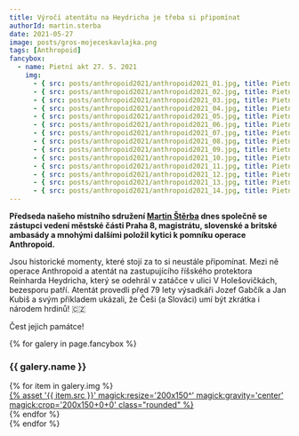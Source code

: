 ```yaml
---
title: Výročí atentátu na Heydricha je třeba si připomínat
authorId: martin.sterba
date: 2021-05-27
image: posts/gros-mojeceskavlajka.png
tags: [Anthropoid]
fancybox:
  - name: Pietní akt 27. 5. 2021
    img:
      - { src: posts/anthropoid2021/anthropoid2021_01.jpg, title: Pietní akt 27. 5. 2021 }
      - { src: posts/anthropoid2021/anthropoid2021_02.jpg, title: Pietní akt 27. 5. 2021 }
      - { src: posts/anthropoid2021/anthropoid2021_03.jpg, title: Pietní akt 27. 5. 2021 }
      - { src: posts/anthropoid2021/anthropoid2021_04.jpg, title: Pietní akt 27. 5. 2021 }
      - { src: posts/anthropoid2021/anthropoid2021_05.jpg, title: Pietní akt 27. 5. 2021 }
      - { src: posts/anthropoid2021/anthropoid2021_06.jpg, title: Pietní akt 27. 5. 2021 }
      - { src: posts/anthropoid2021/anthropoid2021_07.jpg, title: Pietní akt 27. 5. 2021 }
      - { src: posts/anthropoid2021/anthropoid2021_08.jpg, title: Pietní akt 27. 5. 2021 }
      - { src: posts/anthropoid2021/anthropoid2021_09.jpg, title: Pietní akt 27. 5. 2021 }
      - { src: posts/anthropoid2021/anthropoid2021_10.jpg, title: Pietní akt 27. 5. 2021 }
      - { src: posts/anthropoid2021/anthropoid2021_11.jpg, title: Pietní akt 27. 5. 2021 }
      - { src: posts/anthropoid2021/anthropoid2021_12.jpg, title: Pietní akt 27. 5. 2021 }
      - { src: posts/anthropoid2021/anthropoid2021_13.jpg, title: Pietní akt 27. 5. 2021 }
      - { src: posts/anthropoid2021/anthropoid2021_14.jpg, title: Pietní akt 27. 5. 2021 }
---
```


**Předseda našeho místního sdružení [Martin Štěrba](https://praha8.pirati.cz/lide/martin-sterba.html) dnes společně se zástupci vedení městské části Praha 8, magistrátu, slovenské a britské ambasády a mnohými dalšími položil kytici k pomníku operace Anthropoid.**

Jsou historické momenty, které stojí za to si neustále připomínat. Mezi ně operace Anthropoid a atentát na zastupujícího říšského protektora Reinharda Heydricha, který se odehrál v zatáčce v ulici V Holešovičkách, bezesporu patří. Atentát provedli před 79 lety výsadkáři Jozef Gabčík a Jan Kubiš a svým příkladem ukázali, že Češi (a Slováci) umí být zkrátka i národem hrdinů! 🇨🇿

Čest jejich památce!

{% for galery in page.fancybox %}
<div class="mt-4">
  <h3>{{ galery.name }}</h3>
  <div class="grid grid-cols-4 gap-4">
  {% for item in galery.img %}
    <div class="">
      <a data-fancybox="gallery" href="{% asset '{{ item.src }}' @path %}" data-caption="{{ item.title }}">{% asset '{{ item.src }}' magick:resize='200x150^' magick:gravity='center' magick:crop='200x150+0+0' class="rounded" %}</a>
    </div>
  {% endfor %}
  </div>
</div>
{% endfor %}
